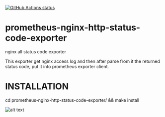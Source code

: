 <p align="left">
  <a href="https://github.com/daniele-parise/prometheus-nginx-http-status-code-exporter"><img alt="GitHub Actions status" src="https://github.com/daniele-parise/prometheus-nginx-http-status-code-exporter/workflows/build-test/badge.svg"></a>
</p>


# prometheus-nginx-http-status-code-exporter
nginx all status code exporter

This exporter get nginx access log and then after parse from it the returned status code, put it into prometheus exporter client.

# INSTALLATION
cd prometheus-nginx-http-status-code-exporter/ && make install




![alt text](https://raw.githubusercontent.com/daniele-parise/prometheus-nginx-http-status-code-exporter/master/dashboard.png)
